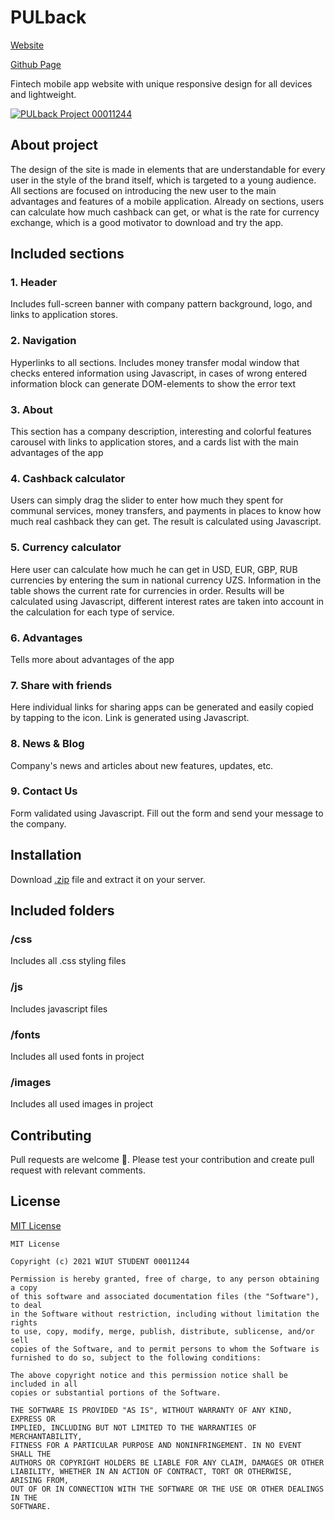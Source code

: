 # PULback 

[Website](pulback.netlify.app)

[Github Page](https://github.com/00011244/pulback-wt-00011244)


Fintech mobile app website with unique responsive design for all devices and lightweight.

[![PULback Project 00011244](https://telegra.ph/file/0d52da661348e0262b8ed.png)](https://github.com/00011244/pulback-wt-00011244)

## About project

The design of the site is made in elements that are understandable for every user in the style of the brand itself, which is targeted to a young audience. All sections are focused on introducing the new user to the main advantages and features of a mobile application. Already on sections, users can calculate how much cashback can get, or what is the rate for currency exchange, which is a good motivator to download and try the app.

## Included sections


### 1. Header
Includes full-screen banner with company pattern background, logo, and links to application stores. 

### 2. Navigation
 Hyperlinks to all sections. Includes money transfer modal window that checks entered information using Javascript, in cases of wrong entered information block can generate DOM-elements to show the error text

### 3. About
This section has a company description, interesting and colorful features carousel with links to application stores, and a cards list with the main advantages of the app

### 4. Cashback calculator
Users can simply drag the slider to enter how much they spent for communal services, money transfers, and payments in places to know how much real cashback they can get. The result is calculated using Javascript. 

### 5. Currency calculator
 Here user can calculate how much he can get in USD, EUR, GBP, RUB currencies by entering the sum in national currency UZS. Information in the table shows the current rate for currencies in order. Results will be calculated using Javascript, different interest rates are taken into account in the calculation for each type of service. 

### 6. Advantages

Tells more about advantages of the app


### 7. Share with friends
Here individual links for sharing apps can be generated and easily copied by tapping to the icon. Link is generated using Javascript.

### 8. News & Blog
Company's news and articles about new features, updates, etc.
 
### 9. Contact Us
Form validated using Javascript. Fill out the form and send your message to the company. 



## Installation

Download [.zip]() file and extract it on your server. 

## Included folders
### /css
Includes all .css styling files
### /js
Includes javascript files
### /fonts
Includes all used fonts in project
### /images
Includes all used images in project

## Contributing
Pull requests are welcome 🥳. Please test your contribution and create pull request with relevant comments. 

## License
[MIT License](https://github.com/00011244/pulback-web-technology-cw/blob/main/LICENSE)

```
MIT License

Copyright (c) 2021 WIUT STUDENT 00011244

Permission is hereby granted, free of charge, to any person obtaining a copy
of this software and associated documentation files (the "Software"), to deal
in the Software without restriction, including without limitation the rights
to use, copy, modify, merge, publish, distribute, sublicense, and/or sell
copies of the Software, and to permit persons to whom the Software is
furnished to do so, subject to the following conditions:

The above copyright notice and this permission notice shall be included in all
copies or substantial portions of the Software.

THE SOFTWARE IS PROVIDED "AS IS", WITHOUT WARRANTY OF ANY KIND, EXPRESS OR
IMPLIED, INCLUDING BUT NOT LIMITED TO THE WARRANTIES OF MERCHANTABILITY,
FITNESS FOR A PARTICULAR PURPOSE AND NONINFRINGEMENT. IN NO EVENT SHALL THE
AUTHORS OR COPYRIGHT HOLDERS BE LIABLE FOR ANY CLAIM, DAMAGES OR OTHER
LIABILITY, WHETHER IN AN ACTION OF CONTRACT, TORT OR OTHERWISE, ARISING FROM,
OUT OF OR IN CONNECTION WITH THE SOFTWARE OR THE USE OR OTHER DEALINGS IN THE
SOFTWARE.
```
